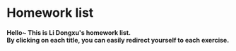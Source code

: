 # Homework list
#### Hello~  This is Li Dongxu's homework list.</br>By clicking on each title, you can easily redirect yourself to each exercise.


